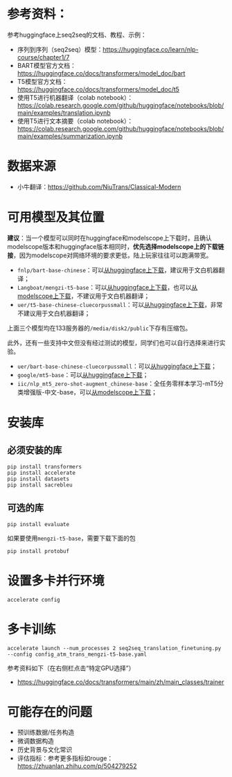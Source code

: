 # 参考资料：
参考huggingface上seq2seq的文档、教程、示例：
- 序列到序列（seq2seq）模型：https://huggingface.co/learn/nlp-course/chapter1/7
- BART模型官方文档：https://huggingface.co/docs/transformers/model_doc/bart
- T5模型官方文档：https://huggingface.co/docs/transformers/model_doc/t5
- 使用T5进行机器翻译（colab notebook）：https://colab.research.google.com/github/huggingface/notebooks/blob/main/examples/translation.ipynb
- 使用T5进行文本摘要（colab notebook）：https://colab.research.google.com/github/huggingface/notebooks/blob/main/examples/summarization.ipynb

# 数据来源

- 小牛翻译：https://github.com/NiuTrans/Classical-Modern

# 可用模型及其位置

**建议**：当一个模型可以同时在huggingface和modelscope上下载时，且确认modelscope版本和huggingface版本相同时，**优先选择modelscope上的下载链接**，因为modelscope对网络环境的要求更低，陆上玩家往往可以跑满带宽。

- `fnlp/bart-base-chinese`：可以[从huggingface上下载](https://huggingface.co/fnlp/bart-base-chinese)，建议用于文白机器翻译；
- `Langboat/mengzi-t5-base`：可以[从huggingface上下载](https://huggingface.co/Langboat/mengzi-t5-base)，也可以[从modelscope上下载](https://www.modelscope.cn/models/langboat/mengzi-t5-base/summary)，不建议用于文白机器翻译；
- `uer/t5-base-chinese-cluecorpussmall`：可以[从huggingface上下载](https://huggingface.co/uer/t5-base-chinese-cluecorpussmall)，非常不建议用于文白机器翻译；

上面三个模型均在133服务器的`/media/disk2/public`下存有压缩包。

此外，还有一些支持中文但没有经过测试的模型，同学们也可以自行选择来进行实验。

- `uer/bart-base-chinese-cluecorpussmall`：可以[从huggingface上下载](https://huggingface.co/uer/bart-base-chinese-cluecorpussmall)；
- `google/mt5-base`：可以[从huggingface上下载](https://huggingface.co/google/mt5-base)；
- `iic/nlp_mt5_zero-shot-augment_chinese-base`：全任务零样本学习-mT5分类增强版-中文-base，可以[从modelscope上下载](https://modelscope.cn/models/iic/nlp_mt5_zero-shot-augment_chinese-base/summary)；

# 安装库
## 必须安装的库
```
pip install transformers
pip install accelerate
pip install datasets
pip install sacrebleu
```

## 可选的库
```
pip install evaluate
```
如果要使用`mengzi-t5-base`，需要下载下面的包
```
pip install protobuf
```

# 设置多卡并行环境
```
accelerate config
```

# 多卡训练
```
accelerate launch --num_processes 2 seq2seq_translation_finetuning.py --config config_atm_trans_mengzi-t5-base.yaml
```
参考资料如下（在右侧栏点击“特定GPU选择”）
- https://huggingface.co/docs/transformers/main/zh/main_classes/trainer


# 可能存在的问题

- 预训练数据/任务构造
- 微调数据构造
- 历史背景与文化常识
- 评估指标：参考更多指标如rouge：https://zhuanlan.zhihu.com/p/504279252
